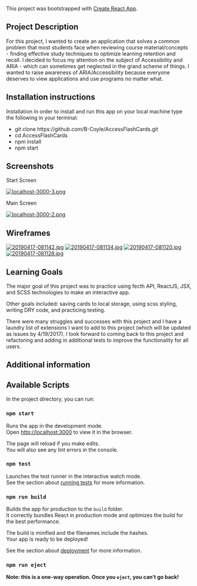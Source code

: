 This project was bootstrapped with [Create React App](https://github.com/facebook/create-react-app).

##  Project Description
For this project, I wanted to create an application that solves a common problem that most students face when reviewing course material/concepts - finding effective study techniques to optimize learning retention and recall. I decided to focus my attention on the subject of Accessibility and ARIA - which can sometimes get neglected in the grand scheme of things. I wanted to raise awareness of ARIA/Accessibility because everyone deserves to view applications and use programs no matter what. 


## Installation instructions
Installation
In order to install and run this app on your local machine type the following in your terminal:

<ul>
  <li>git clone https://github.com/B-Coyle/AccessFlashCards.git</li>
  <li>cd AccessFlashCards</li>
  <li>npm install</li>
  <li>npm start</li>
  </ul>

## Screenshots

Start Screen


[![localhost-3000-3.png](https://i.postimg.cc/CL8tm2Pq/localhost-3000-3.png)](https://postimg.cc/gnYN0gPz)

Main Screen


[![localhost-3000-2.png](https://i.postimg.cc/hvf0NFPq/localhost-3000-2.png)](https://postimg.cc/GTnYs5yM)

## Wireframes
[![20190417-081142.jpg](https://i.postimg.cc/769YQ8fS/20190417-081142.jpg)](https://postimg.cc/wytp7r5B)
[![20190417-081134.jpg](https://i.postimg.cc/NMmPgB1r/20190417-081134.jpg)](https://postimg.cc/34rZ1MfK)
[![20190417-081120.jpg](https://i.postimg.cc/jd42DfsM/20190417-081120.jpg)](https://postimg.cc/56jbG6Qz)
[![20190417-081128.jpg](https://i.postimg.cc/G2gJwffs/20190417-081128.jpg)](https://postimg.cc/xJHbL6n0)


## Learning Goals
The major goal of this project was to practice using fecth API, ReactJS, JSX, and SCSS technologies to make an interactive app.

Other goals included: saving cards to local storage, using scss styling, writing DRY code, and practicing testing.

There were many struggles and successes with this project and I have a laundry list of extensions I want to add to this project (which will be updated as issues by 4/19/2017). I look forward to coming back to this project and refactoring and adding in additional tests to improve the functionality for all users. 


## Additional information
## Available Scripts

In the project directory, you can run:

### `npm start`

Runs the app in the development mode.<br>
Open [http://localhost:3000](http://localhost:3000) to view it in the browser.

The page will reload if you make edits.<br>
You will also see any lint errors in the console.

### `npm test`

Launches the test runner in the interactive watch mode.<br>
See the section about [running tests](https://facebook.github.io/create-react-app/docs/running-tests) for more information.

### `npm run build`

Builds the app for production to the `build` folder.<br>
It correctly bundles React in production mode and optimizes the build for the best performance.

The build is minified and the filenames include the hashes.<br>
Your app is ready to be deployed!

See the section about [deployment](https://facebook.github.io/create-react-app/docs/deployment) for more information.

### `npm run eject`

**Note: this is a one-way operation. Once you `eject`, you can’t go back!**

